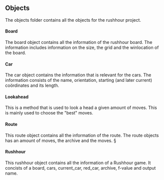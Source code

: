 ## Objects

The objects folder contains all the objects for the rushhour project. 

#### Board
The board object contains all the information of the rushhour board. The information includes information on the size, the grid and the winlocation of the board. 

#### Car
The car object contains the information that is relevant for the cars. The information consists of the name, orientation, starting (and later current) coördinates and its length.

#### Lookahead
This is a method that is used to look a head a given amount of moves. This is mainly used to choose the "best" moves.

#### Route
This route object contains all the information of the route. The route objects has an amount of moves, the archive and the moves. §


#### Rushhour
This rushhour object contains all the information of a Rushhour game. It concists of a board, cars, current_car, red_car, archive, f-value and output name. 
